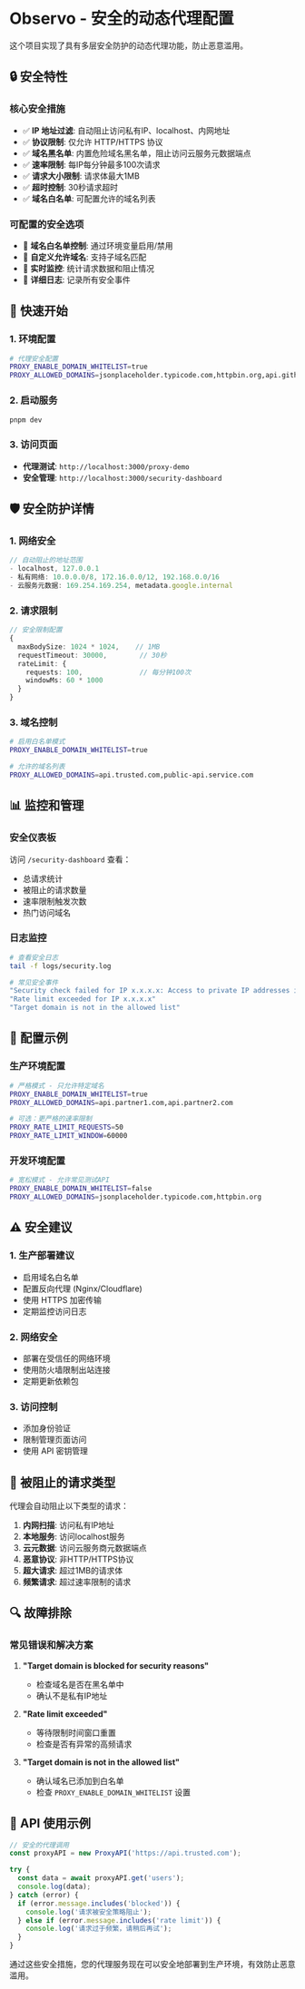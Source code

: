 # Observo - 安全的动态代理配置

这个项目实现了具有多层安全防护的动态代理功能，防止恶意滥用。

## 🔒 安全特性

### 核心安全措施
- ✅ **IP 地址过滤**: 自动阻止访问私有IP、localhost、内网地址
- ✅ **协议限制**: 仅允许 HTTP/HTTPS 协议
- ✅ **域名黑名单**: 内置危险域名黑名单，阻止访问云服务元数据端点
- ✅ **速率限制**: 每IP每分钟最多100次请求
- ✅ **请求大小限制**: 请求体最大1MB
- ✅ **超时控制**: 30秒请求超时
- ✅ **域名白名单**: 可配置允许的域名列表

### 可配置的安全选项
- 🔧 **域名白名单控制**: 通过环境变量启用/禁用
- 🔧 **自定义允许域名**: 支持子域名匹配
- 🔧 **实时监控**: 统计请求数据和阻止情况
- 🔧 **详细日志**: 记录所有安全事件

## 🚀 快速开始

### 1. 环境配置

```bash
# 代理安全配置
PROXY_ENABLE_DOMAIN_WHITELIST=true
PROXY_ALLOWED_DOMAINS=jsonplaceholder.typicode.com,httpbin.org,api.github.com
```

### 2. 启动服务

```bash
pnpm dev
```

### 3. 访问页面

- **代理测试**: `http://localhost:3000/proxy-demo`
- **安全管理**: `http://localhost:3000/security-dashboard`

## 🛡️ 安全防护详情

### 1. 网络安全
```typescript
// 自动阻止的地址范围
- localhost, 127.0.0.1
- 私有网络: 10.0.0.0/8, 172.16.0.0/12, 192.168.0.0/16
- 云服务元数据: 169.254.169.254, metadata.google.internal
```

### 2. 请求限制
```typescript
// 安全限制配置
{
  maxBodySize: 1024 * 1024,    // 1MB
  requestTimeout: 30000,        // 30秒
  rateLimit: {
    requests: 100,              // 每分钟100次
    windowMs: 60 * 1000
  }
}
```

### 3. 域名控制
```bash
# 启用白名单模式
PROXY_ENABLE_DOMAIN_WHITELIST=true

# 允许的域名列表
PROXY_ALLOWED_DOMAINS=api.trusted.com,public-api.service.com
```

## 📊 监控和管理

### 安全仪表板
访问 `/security-dashboard` 查看：
- 总请求统计
- 被阻止的请求数量
- 速率限制触发次数
- 热门访问域名

### 日志监控
```bash
# 查看安全日志
tail -f logs/security.log

# 常见安全事件
"Security check failed for IP x.x.x.x: Access to private IP addresses is not allowed"
"Rate limit exceeded for IP x.x.x.x"
"Target domain is not in the allowed list"
```

## 🔧 配置示例

### 生产环境配置
```bash
# 严格模式 - 只允许特定域名
PROXY_ENABLE_DOMAIN_WHITELIST=true
PROXY_ALLOWED_DOMAINS=api.partner1.com,api.partner2.com

# 可选：更严格的速率限制
PROXY_RATE_LIMIT_REQUESTS=50
PROXY_RATE_LIMIT_WINDOW=60000
```

### 开发环境配置
```bash
# 宽松模式 - 允许常见测试API
PROXY_ENABLE_DOMAIN_WHITELIST=false
PROXY_ALLOWED_DOMAINS=jsonplaceholder.typicode.com,httpbin.org
```

## ⚠️ 安全建议

### 1. 生产部署建议
- 启用域名白名单
- 配置反向代理 (Nginx/Cloudflare)
- 使用 HTTPS 加密传输
- 定期监控访问日志

### 2. 网络安全
- 部署在受信任的网络环境
- 使用防火墙限制出站连接
- 定期更新依赖包

### 3. 访问控制
- 添加身份验证
- 限制管理页面访问
- 使用 API 密钥管理

## 🚫 被阻止的请求类型

代理会自动阻止以下类型的请求：

1. **内网扫描**: 访问私有IP地址
2. **本地服务**: 访问localhost服务
3. **云元数据**: 访问云服务商元数据端点
4. **恶意协议**: 非HTTP/HTTPS协议
5. **超大请求**: 超过1MB的请求体
6. **频繁请求**: 超过速率限制的请求

## 🔍 故障排除

### 常见错误和解决方案

1. **"Target domain is blocked for security reasons"**
   - 检查域名是否在黑名单中
   - 确认不是私有IP地址

2. **"Rate limit exceeded"**
   - 等待限制时间窗口重置
   - 检查是否有异常的高频请求

3. **"Target domain is not in the allowed list"**
   - 确认域名已添加到白名单
   - 检查 `PROXY_ENABLE_DOMAIN_WHITELIST` 设置

## 📱 API 使用示例

```typescript
// 安全的代理调用
const proxyAPI = new ProxyAPI('https://api.trusted.com');

try {
  const data = await proxyAPI.get('users');
  console.log(data);
} catch (error) {
  if (error.message.includes('blocked')) {
    console.log('请求被安全策略阻止');
  } else if (error.message.includes('rate limit')) {
    console.log('请求过于频繁，请稍后再试');
  }
}
```

通过这些安全措施，您的代理服务现在可以安全地部署到生产环境，有效防止恶意滥用。